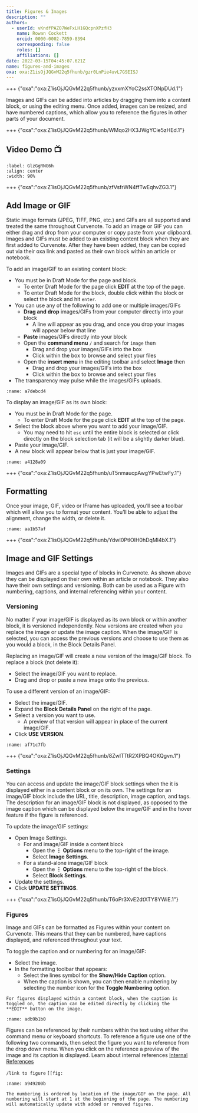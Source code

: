 ```yaml
---
title: Figures & Images
description: ""
authors:
  - userId: vKndfPAZO7WeFxLH1GQcpnXPzfH3
    name: Rowan Cockett
    orcid: 0000-0002-7859-8394
    corresponding: false
    roles: []
    affiliations: []
date: 2022-03-15T04:45:07.621Z
name: figures-and-images
oxa: oxa:Z1isOjJQGvM22q5fhunb/gzr0LnPie4uvL7GSEISJ
---
```


+++ {"oxa":"oxa:Z1isOjJQGvM22q5fhunb/yzxxmXYoC2ssXTONpDUd.1"}

Images and GIFs can be added into articles by dragging them into a content block, or using the editing menu. Once added, images can be resized, and have numbered captions, which allow you to reference the figures in other parts of your document.

+++ {"oxa":"oxa:Z1isOjJQGvM22q5fhunb/WMqo2HX3JWgYCie5zHEd.1"}

## Video Demo 📺

```{iframe} https://www.loom.com/embed/6aa98f41d6f540cea5b759a1b9b0690f
:label: GlzGgRNG6h
:align: center
:width: 90%
```

+++ {"oxa":"oxa:Z1isOjJQGvM22q5fhunb/zfVsfrWN4ffTwEqhvZG3.1"}

## Add Image or GIF

Static image formats (JPEG, TIFF, PNG, etc.) and GIFs are all supported and treated the same throughout Curvenote. To add an image or GIF you can either drag and drop from your computer or copy paste from your clipboard. Images and GIFs must be added to an existing content block when they are first added to Curvenote. After they have been added, they can be copied out via their oxa link and pasted as their own block within an article or notebook.

To add an image/GIF to an existing content block:

- You must be in Draft Mode for the page and block.
  - To enter Draft Mode for the page click **EDIT** at the top of the page.
  - To enter Draft Mode for the block, double click within the block or select the block and hit `enter`.
- You can use any of the following to add one or multiple images/GIFs
  - **Drag and drop** images/GIFs from your computer directly into your block
    - A line will appear as you drag, and once you drop your images will appear below that line
  - **Paste** images/GIFs directly into your block
  - Open the **command menu** `/` and search for `image` then
    - Drag and drop your images/GIFs into the box
    - Click within the box to browse and select your files
  - Open the **insert menu** in the editing toolbar and select **Image** then
    - Drag and drop your images/GIFs into the box
    - Click within the box to browse and select your files
- The transparency may pulse while the images/GIFs uploads.

```{figure} images/MshxlXndaLsk3WbJ0ZGy-6tCunwqTLaRQ4uPQWXdt-v4.gif
:name: a7debcd4
```

To display an image/GIF as its own block:

- You must be in Draft Mode for the page.
  - To enter Draft Mode for the page click **EDIT** at the top of the page.
- Select the block above where you want to add your image/GIF.
  - You may need to hit `esc` until the entire block is selected or click directly on the block selection tab (it will be a slightly darker blue).
- Paste your image/GIF.
- A new block will appear below that is just your image/GIF.

```{figure} images/MshxlXndaLsk3WbJ0ZGy-BWIOxL2RX6ie3sOtxiWD-v2.gif
:name: a4128a09
```

+++ {"oxa":"oxa:Z1isOjJQGvM22q5fhunb/uT5nmaucpAwgYPwEtwFy.1"}

## Formatting

Once your image, GIF, video or IFrame has uploaded, you’ll see a toolbar which will allow you to format your content. You’ll be able to adjust the alignment, change the width, or delete it.

```{figure} images/MshxlXndaLsk3WbJ0ZGy-3rhzDHFG0VrL2BGcyxtP-v2.gif
:name: aa1b57af
```

+++ {"oxa":"oxa:Z1isOjJQGvM22q5fhunb/YdwI0PtlOIH0hDqMl4bX.1"}

## Image and GIF Settings

Images and GIFs are a special type of blocks in Curvenote. As shown above they can be displayed on their own within an article or notebook. They also have their own settings and versioning. Both can be used as a Figure with numbering, captions, and internal referencing within your content.

### Versioning

No matter if your image/GIF is displayed as its own block or within another block, it is versioned independently. New versions are created when you replace the image or update the image caption. When the image/GIF is selected, you can access the previous versions and choose to use them as you would a block, in the Block Details Panel.

Replacing an image/GIF will create a new version of the image/GIF block. To replace a block (not delete it):

- Select the image/GIF you want to replace.
- Drag and drop or paste a new image onto the previous.

To use a different version of an image/GIF:

- Select the image/GIF.
- Expand the **Block Details Panel** on the right of the page.
- Select a version you want to use.
  - A preview of that version will appear in place of the current image/GIF.
- Click **USE VERSION**.

```{figure} images/MshxlXndaLsk3WbJ0ZGy-kSwgghFsBCgaR4AQDxaJ-v2.gif
:name: af71c7fb
```

+++ {"oxa":"oxa:Z1isOjJQGvM22q5fhunb/8ZwlTTtR2XPBQ4OKQgvn.1"}

### Settings

You can access and update the image/GIF block settings when the it is displayed either in a content block or on its own. The settings for an image/GIF block include the URL, title, description, image caption, and tags. The description for an image/GIF block is not displayed, as opposed to the image caption which can be displayed below the image/GIF and in the hover feature if the figure is referenced.

To update the image/GIF settings:

- Open Image Settings.
  - For and image/GIF inside a content block
    - Open the $\mathbf{\vdots}$ **Options** menu to the top-right of the image.
    - Select **Image Settings**.
  - For a stand-alone image/GIF block
    - Open the $\mathbf{\vdots}$ **Options** menu to the top-right of the block.
    - Select **Block Settings**.
- Update the settings.
- Click **UPDATE SETTINGS**.

+++ {"oxa":"oxa:Z1isOjJQGvM22q5fhunb/T6oPr3XvE2dtXTY8YWiE.1"}

### Figures

Image and GIFs can be formatted as Figures within your content on Curvenote. This means that they can be numbered, have captions displayed, and referenced throughout your text.

To toggle the caption and or numbering for an image/GIF:

- Select the image.
- In the formatting toolbar that appears:
  - Select the lines symbol for the **Show/Hide Caption** option.
  - When the caption is shown, you can then enable numbering by selecting the number icon for the **Toggle Numbering** option.

````{note}
For figures displayed within a content block, when the caption is toggled on, the caption can be edited directly by clicking the **EDIT** button on the image.

````

```{figure} images/MshxlXndaLsk3WbJ0ZGy-tXgnas8Aq8TB2u6icIWN-v2.gif
:name: adb9b1b0
```

Figures can be referenced by their numbers within the text using either the command menu or keyboard shortcuts. To reference a figure use one of the following two commands, then select the figure you want to reference from the drop down menu. When you click on the reference a preview of the image and its caption is displayed. Learn about internal references [Internal References](oxa:Z1isOjJQGvM22q5fhunb/kM7RCPH0vEYtXYMgTN6G "Internal References")

`/link to figure` `[[fig:`

```{figure} images/MshxlXndaLsk3WbJ0ZGy-zQosMjGOJf0PQiemKonH-v2.gif
:name: a949200b
```

````{note}
The numbering is ordered by location of the image/GIF on the page. All numbering will start at 1 at the beginning of the page. The numbering will automatically update with added or removed figures.

````

